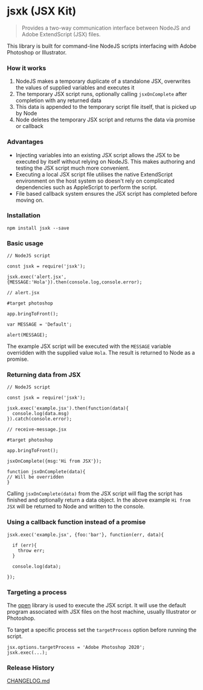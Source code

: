 

# jsxk (JSX Kit)

> Provides a two-way communication interface between NodeJS and Adobe ExtendScript (JSX) files.

This library is built for command-line NodeJS scripts interfacing with Adobe Photoshop or Illustrator.

### How it works

1.  NodeJS makes a temporary duplicate of a standalone JSX, overwrites the values of supplied variables and executes it
2. The temporary JSX script runs, optionally calling `jsxOnComplete` after completion with any returned data
3. This data is appended to the temporary script file itself, that is picked up by Node
4. Node deletes the temporary JSX script and returns the data via promise or callback

### Advantages

- Injecting variables into an existing JSX script allows the JSX to be executed by itself without relying on NodeJS. This makes authoring and testing the JSX script much more convenient.
- Executing a local JSX script file utilises the native ExtendScript environment on the host system so doesn't rely on complicated dependencies such as AppleScript to perform the script.
- File based callback system ensures the JSX script has completed before moving on.

### Installation

```
npm install jsxk --save
```

### Basic usage

```
// NodeJS script

const jsxk = require('jsxk');

jsxk.exec('alert.jsx', {MESSAGE:'Hola'}).then(console.log,console.error);

```

``` 
// alert.jsx

#target photoshop

app.bringToFront();

var MESSAGE = 'Default'; 

alert(MESSAGE);

```

The example JSX script will be executed with the `MESSAGE` variable overridden with the supplied value `Hola`. The result is returned to Node as a promise.

### Returning data from JSX

```
// NodeJS script

const jsxk = require('jsxk');

jsxk.exec('example.jsx').then(function(data){
  console.log(data.msg)
}).catch(console.error);
```

``` 
// receive-message.jsx

#target photoshop

app.bringToFront();

jsxOnComplete({msg:'Hi from JSX'});

function jsxOnComplete(data){
// Will be overridden
}

```

Calling `jsxOnComplete(data)` from the JSX script will flag the script has finished and optionally return a data object. In the above example `Hi from JSX` will be returned to Node and written to the console.

### Using a callback function instead of a promise

```
jsxk.exec('example.jsx', {foo:'bar'}, function(err, data){
  
  if (err){
    throw err;
  }
  
  console.log(data);
  
});
```

### Targeting a process

The [open](https://www.npmjs.com/package/open) library is used to execute the JSX script. It will use the default program associated with JSX files on the host machine, usually Illustrator or Photoshop.

To target a specific process set the `targetProcess` option before running the script.

```
jsx.options.targetProcess = 'Adobe Photoshop 2020';
jsxk.exec(...);
```

### Release History ###

[CHANGELOG.md](CHANGELOG.md)
